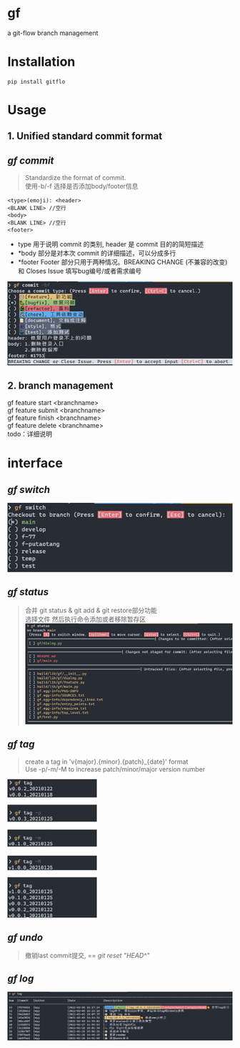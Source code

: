 # gf
a git-flow branch management

# Installation
```
pip install gitflo
```

# Usage
## 1. Unified standard commit format
## *gf commit*
> Standardize the format of commit.   
> 使用-b/-f 选择是否添加body/footer信息
```
<type>(emoji): <header>
<BLANK LINE> //空行
<body>
<BLANK LINE> //空行
<footer>
```
- type 用于说明 commit 的类别, header 是 commit 目的的简短描述   
- *body 部分是对本次 commit 的详细描述，可以分成多行
- *footer Footer 部分只用于两种情况。BREAKING CHANGE (不兼容的改变) 和 Closes Issue 填写bug编号/或者需求编号

![commit_screenshot](https://github.com/Be5yond/gf/blob/main/doc/commit.png?raw=true)
## 2. branch management
gf feature start &lt;branchname&gt;   
gf feature submit &lt;branchname&gt;   
gf feature finish &lt;branchname&gt;   
gf feature delete &lt;branchname&gt;   
todo：详细说明


# interface 
## *gf switch*
![switch](https://github.com/Be5yond/gf/blob/main/doc/switch.png?raw=true)

## *gf status*
> 合并 git status & git add & git restore部分功能   
> 选择文件 然后执行命令添加或者移除暂存区
![status](https://github.com/Be5yond/gf/blob/main/doc/status.png?raw=true)

## *gf tag*
> create a tag in 'v{major}.{minor}.{patch}_{date}' format   
> Use -p/-m/-M to increase patch/minor/major version number

<img src="https://github.com/Be5yond/gf/blob/main/doc/tag.png?raw=true" width="200px" />

## *gf undo*
> 撤销last commit提交, == *git reset "HEAD^"*

## *gf log*
![status](https://github.com/Be5yond/gf/blob/main/doc/log.png?raw=true)
